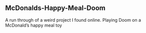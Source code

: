 ## McDonalds-Happy-Meal-Doom

A run through of a weird project I found online. Playing Doom on a McDonald’s happy meal toy

